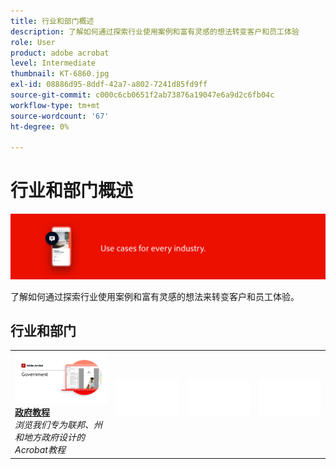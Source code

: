 ```yaml
---
title: 行业和部门概述
description: 了解如何通过探索行业使用案例和富有灵感的想法转变客户和员工体验
role: User
product: adobe acrobat
level: Intermediate
thumbnail: KT-6860.jpg
exl-id: 08886d95-8ddf-42a7-a802-7241d85fd9ff
source-git-commit: c000c6cb0651f2ab73876a19047e6a9d2c6fb04c
workflow-type: tm+mt
source-wordcount: '67'
ht-degree: 0%

---
```


# 行业和部门概述

![Acrobat行业形象](../assets/Hero-Industry.png)

了解如何通过探索行业使用案例和富有灵感的想法来转变客户和员工体验。

## 行业和部门

<table style="table-layout:fixed">
<tr>
  <td>
    <a href="gov/gov-overview.md">
      <img alt="政府教程" src="../assets/Government.png" />
    </a>
    <div>
    <a href="gov/gov-overview.md"><strong>政府教程</strong></a>
    </div>
    <em>浏览我们专为联邦、州和地方政府设计的Acrobat教程</em>
    <br>
  </td>
  <td>
   <img alt="间隔条" src="../assets/Whitespacer.png" />
    <div>
    <br>
  </td>  
  <td>
   <img alt="间隔条" src="../assets/Whitespacer.png" />
    <div>
    <br>
  </td>
  <td>
   <img alt="间隔条" src="../assets/Whitespacer.png" />
    <div>
    <br>
  </td>
</tr>
</table>
